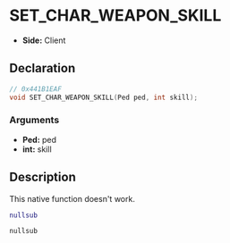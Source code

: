 # SET_CHAR_WEAPON_SKILL
- **Side:** Client

## Declaration
```cpp
// 0x441B1EAF
void SET_CHAR_WEAPON_SKILL(Ped ped, int skill);
```

### Arguments
- **Ped:** ped
- **int:** skill

## Description
This native function doesn't work.

```lua
nullsub
```

```squirrel
nullsub
```